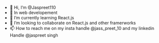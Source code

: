 - 👋 Hi, I’m @Jaspreet110
- 👀 In web developement
- 🌱 I’m currently learning React.js
- 💞️ I’m looking to collaborate on React.js and other framerworks
- 📫 How to reach me on my insta handle @jass_preet_10 and my linkedin Handle @jaspreet singh

<!---
Jaspreet110/Jaspreet110 is a ✨ special ✨ repository because its `README.md` (this file) appears on your GitHub profile.
You can click the Preview link to take a look at your changes.
--->
